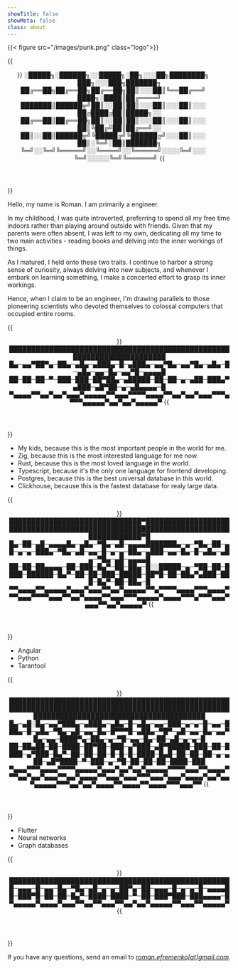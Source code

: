 ```yaml
---
showTitle: false
showMeta: false
class: about
---
```


{{< figure src="/images/punk.png" class="logo">}}

{{<header class="center">}}
░█████╗░██████╗░░█████╗░██╗░░░██╗████████╗  ███╗░░░███╗███████╗
██╔══██╗██╔══██╗██╔══██╗██║░░░██║╚══██╔══╝  ████╗░████║██╔════╝
███████║██████╦╝██║░░██║██║░░░██║░░░██║░░░  ██╔████╔██║█████╗░░
██╔══██║██╔══██╗██║░░██║██║░░░██║░░░██║░░░  ██║╚██╔╝██║██╔══╝░░
██║░░██║██████╦╝╚█████╔╝╚██████╔╝░░░██║░░░  ██║░╚═╝░██║███████╗
╚═╝░░╚═╝╚═════╝░░╚════╝░░╚═════╝░░░░╚═╝░░░  ╚═╝░░░░░╚═╝╚══════╝
{{</header>}}

Hello, my name is Roman. I am primarily a engineer.

In my childhood, I was quite introverted, preferring to spend all my free time indoors rather than
playing around outside with friends. Given that my parents were often absent, I was left to my own,
dedicating all my time to two main activities - reading books and delving into the inner workings
of things.

As I matured, I held onto these two traits. I continue to harbor a strong sense of curiosity,
always delving into new subjects, and whenever I embark on learning something, I make a concerted
effort to grasp its inner workings.

Hence, when I claim to be an engineer, I'm drawing parallels to those pioneering scientists who
devoted themselves to colossal computers that occupied entire rooms.

{{<header>}}
███████████████████████████████████████████████████████████████████████
█▄─▄▄▀██▀▄─██▄─▄█▄─▄███▄─█─▄███▄─▄▄▀█▄─▄▄▀█▄─▄█▄─█─▄█▄─▄▄─█▄─▄▄▀█─▄▄▄▄█
██─██─██─▀─███─███─██▀██▄─▄█████─██─██─▄─▄██─███▄▀▄███─▄█▀██─▄─▄█▄▄▄▄─█
▀▄▄▄▄▀▀▄▄▀▄▄▀▄▄▄▀▄▄▄▄▄▀▀▄▄▄▀▀▀▀▄▄▄▄▀▀▄▄▀▄▄▀▄▄▄▀▀▀▄▀▀▀▄▄▄▄▄▀▄▄▀▄▄▀▄▄▄▄▄▀
{{</header>}}

<ul class="interests">
    <li><span class="interest-favorite">My kids</span>, because this is the most important people in the world for me.</li>
    <li><span class="interest-favorite">Zig</span>, because this is the most interested language for me now.</li>
    <li><span class="interest-favorite">Rust</span>, because this is the most loved language in the world.</li>
    <li><span class="interest-favorite">Typescript</span>, because it's the only one language for frontend developing.</li>
    <li><span class="interest-favorite">Postgres</span>, because this is the best universal database in this world.</li>
    <li><span class="interest-favorite">Clickhouse</span>, because this is the fastest database for realy large data.</li>
</ul>

{{<header>}}
██████████████████████████████▀█████████████████████████████████████████████████████████████████████████████████▀█
█▄─██─▄█─▄▄▄▄█▄─▄█▄─▀█▄─▄█─▄▄▄▄███████▄─▄─▀█▄─██─▄█─▄─▄─███▄─▀█▄─▄█─▄▄─█─▄─▄─██▄─▄███─▄▄─█▄─█─▄█▄─▄█▄─▀█▄─▄█─▄▄▄▄█
██─██─██▄▄▄▄─██─███─█▄▀─██─██▄─█░░█████─▄─▀██─██─████─██████─█▄▀─██─██─███─█████─██▀█─██─██▄▀▄███─███─█▄▀─██─██▄─█
▀▀▄▄▄▄▀▀▄▄▄▄▄▀▄▄▄▀▄▄▄▀▀▄▄▀▄▄▄▄▄▀▀▄▀▀▀▀▄▄▄▄▀▀▀▄▄▄▄▀▀▀▄▄▄▀▀▀▀▄▄▄▀▀▄▄▀▄▄▄▄▀▀▄▄▄▀▀▀▄▄▄▄▄▀▄▄▄▄▀▀▀▄▀▀▀▄▄▄▀▄▄▄▀▀▄▄▀▄▄▄▄▄▀
{{</header>}}

<ul class="interests">
    <li>Angular</li>
    <li>Python</li>
    <li>Tarantool</li>
</ul>

{{<header>}}
███████████████████████████████████████████████████████████████████████████████████████████████████████████████████████████████████████████
█▄─▄█░█▄─▄▄▀███▄─▄███▄─▄█▄─█─▄█▄─▄▄─███─▄─▄─█─▄▄─███▄─█─▄█▄─▀█▄─▄█─▄▄─█▄─█▀▀▀█─▄██▄─▀█▀─▄█─▄▄─█▄─▄▄▀█▄─▄▄─████▀▄─██▄─▄─▀█─▄▄─█▄─██─▄█─▄─▄─█
██─██▄██─██─████─██▀██─███─▄▀███─▄█▀█████─███─██─████─▄▀███─█▄▀─██─██─██─█─█─█─████─█▄█─██─██─██─▄─▄██─▄█▀████─▀─███─▄─▀█─██─██─██─████─███
▀▄▄▄▀▀▀▄▄▄▄▀▀▀▀▄▄▄▄▄▀▄▄▄▀▄▄▀▄▄▀▄▄▄▄▄▀▀▀▀▄▄▄▀▀▄▄▄▄▀▀▀▄▄▀▄▄▀▄▄▄▀▀▄▄▀▄▄▄▄▀▀▄▄▄▀▄▄▄▀▀▀▄▄▄▀▄▄▄▀▄▄▄▄▀▄▄▀▄▄▀▄▄▄▄▄▀▀▀▄▄▀▄▄▀▄▄▄▄▀▀▄▄▄▄▀▀▄▄▄▄▀▀▀▄▄▄▀▀
{{</header>}}

<ul class="interests">
    <li>Flutter</li>
    <li>Neural networks</li>
    <li>Graph databases</li>
</ul>

{{<header>}}
██████████████████████████████████████████████████
█─▄▄▄─█─▄▄─█▄─▀█▄─▄█─▄─▄─██▀▄─██─▄▄▄─█─▄─▄─█─▄▄▄▄█
█─███▀█─██─██─█▄▀─████─████─▀─██─███▀███─███▄▄▄▄─█
▀▄▄▄▄▄▀▄▄▄▄▀▄▄▄▀▀▄▄▀▀▄▄▄▀▀▄▄▀▄▄▀▄▄▄▄▄▀▀▄▄▄▀▀▄▄▄▄▄▀
{{</header>}}

If you have any questions, send an email to _[roman.efremenko[at]gmail.com](URL "mailto:roman.efremenko@gmail.com")_.
